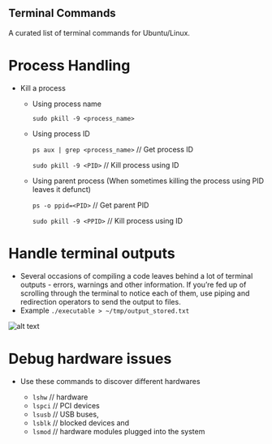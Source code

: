 ## Terminal Commands
A curated list of terminal commands for Ubuntu/Linux. 

# Process Handling


* Kill a process 

	* Using process name

		`sudo pkill -9 <process_name>`
	* Using process ID

		`ps aux | grep <process_name>`		// Get process ID
		
		`sudo pkill -9 <PID>`				// Kill process using ID
	* Using parent process (When sometimes killing the process using PID leaves it defunct)

		`ps -o ppid=<PID>`					// Get parent PID

		`sudo pkill -9 <PPID>`				// Kill process using ID

# Handle terminal outputs

* Several occasions of compiling a code leaves behind a lot of terminal outputs - errors, warnings and other information. If you’re fed up of scrolling through the terminal to notice each of them, use piping and redirection operators to send the output to files.
* Example `./executable > ~/tmp/output_stored.txt`

![alt text](https://github.com/kumar-akshay324/terminal-commands/blob/master/images/terminal_output.png "Terminal command suffixes to redirect screen output")

# Debug hardware issues

* Use these commands to discover different hardwares 

	* `lshw`			// hardware
	* `lspci`			// PCI devices
	* `lsusb`			// USB buses, 							
	* `lsblk`			// blocked devices and 
	* `lsmod`			// hardware modules plugged into the system
